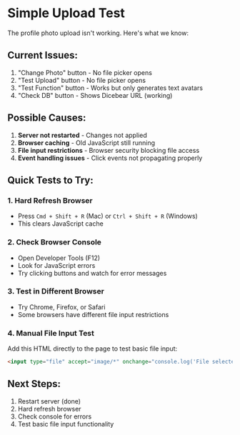 # Simple Upload Test

The profile photo upload isn't working. Here's what we know:

## Current Issues:
1. "Change Photo" button - No file picker opens
2. "Test Upload" button - No file picker opens  
3. "Test Function" button - Works but only generates text avatars
4. "Check DB" button - Shows Dicebear URL (working)

## Possible Causes:
1. **Server not restarted** - Changes not applied
2. **Browser caching** - Old JavaScript still running
3. **File input restrictions** - Browser security blocking file access
4. **Event handling issues** - Click events not propagating properly

## Quick Tests to Try:

### 1. Hard Refresh Browser
- Press `Cmd + Shift + R` (Mac) or `Ctrl + Shift + R` (Windows)
- This clears JavaScript cache

### 2. Check Browser Console
- Open Developer Tools (F12)
- Look for JavaScript errors
- Try clicking buttons and watch for error messages

### 3. Test in Different Browser
- Try Chrome, Firefox, or Safari
- Some browsers have different file input restrictions

### 4. Manual File Input Test
Add this HTML directly to the page to test basic file input:

```html
<input type="file" accept="image/*" onchange="console.log('File selected:', this.files[0])" />
```

## Next Steps:
1. Restart server (done)
2. Hard refresh browser
3. Check console for errors
4. Test basic file input functionality

